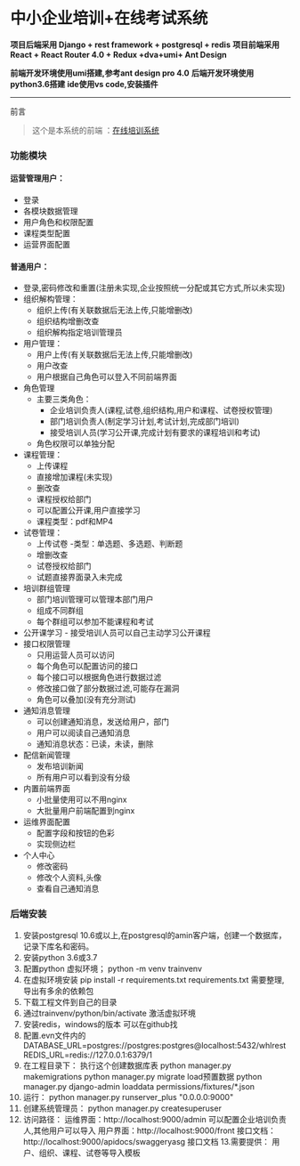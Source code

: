 # 中小企业培训+在线考试系统

**项目后端采用 Django + rest framework + postgresql + redis**
**项目前端采用 React + React Router 4.0 + Redux +dva+umi+ Ant Design**

**前端开发环境使用umi搭建,参考ant design pro 4.0**
**后端开发环境使用python3.6搭建**
**ide使用vs code,安装插件**


***

前言
> 这个是本系统的前端 ：[在线培训系统](https://)

### 功能模块
#### 运营管理用户：
  - 登录
  - 各模块数据管理
  - 用户角色和权限配置
  - 课程类型配置
  - 运营界面配置

#### 普通用户：
  - 登录,密码修改和重置(注册未实现,企业按照统一分配或其它方式,所以未实现)
  - 组织解构管理：
    - 组织上传(有关联数据后无法上传,只能增删改)
    - 组织结构增删改查
    - 组织解构指定培训管理员
  - 用户管理：
    - 用户上传(有关联数据后无法上传,只能增删改)
    - 用户改查
    - 用户根据自己角色可以登入不同前端界面
  - 角色管理
    - 主要三类角色：
      - 企业培训负责人(课程,试卷,组织结构,用户和课程、试卷授权管理)
      - 部门培训负责人(制定学习计划,考试计划,完成部门培训)
      - 接受培训人员(学习公开课,完成计划有要求的课程培训和考试)
    - 角色权限可以单独分配
  - 课程管理：
    - 上传课程
    - 直接增加课程(未实现)
    - 删改查
    - 课程授权给部门
    - 可以配置公开课,用户直接学习
    - 课程类型：pdf和MP4
  - 试卷管理：
    - 上传试卷
      -类型：单选题、多选题、判断题
    - 增删改查
    - 试卷授权给部门
    - 试题直接界面录入未完成
  - 培训群组管理
    - 部门培训管理可以管理本部门用户
    - 组成不同群组
    - 每个群组可以参加不能课程和考试
  -  公开课学习
    - 接受培训人员可以自己主动学习公开课程
  - 接口权限管理
    - 只用运营人员可以访问
    - 每个角色可以配置访问的接口
    - 每个接口可以根据角色进行数据过滤
    - 修改接口做了部分数据过滤,可能存在漏洞
    - 角色可以叠加(没有充分测试)
  - 通知消息管理
    - 可以创建通知消息，发送给用户，部门
    - 用户可以阅读自己通知消息
    - 通知消息状态：已读，未读，删除
  - 配信新闻管理
    - 发布培训新闻
    - 所有用户可以看到没有分级
  - 内置前端界面
    - 小批量使用可以不用nginx
    - 大批量用户前端配置到nginx
  - 运维界面配置
    - 配置字段和按钮的色彩
    - 实现侧边栏
 - 个人中心
    - 修改密码
    - 修改个人资料,头像
    - 查看自己通知消息


### 后端安装
  1. 安装postgresql 10.6或以上,在postgresql的amin客户端，创建一个数据库，记录下库名和密码。
  2. 安装python 3.6或3.7
  3. 配置python 虚拟环境； python -m venv trainvenv
  4. 在虚拟环境安装 pip install -r requirements.txt
     requirements.txt 需要整理,导出有多余的依赖包
  5. 下载工程文件到自己的目录
  6. 通过trainvenv/python/bin/activate 激活虚拟环境
  7. 安装redis，windows的版本 可以在github找
  8. 配置.evn文件内的
      DATABASE_URL=postgres://postgres:postgres@localhost:5432/whlrest
      REDIS_URL=redis://127.0.0.1:6379/1
  9. 在工程目录下：
     执行这个创建数据库表
     python manager.py makemigrations
     python manager.py migrate
     load预置数据
     python manager.py django-admin loaddata permissions/fixtures/*.json
  10. 运行：
     python manager.py runserver_plus "0.0.0.0:9000"
  11. 创建系统管理员：
     python manager.py createsuperuser
  12. 访问路径：
     运维界面：http://localhost:9000/admin
            可以配置企业培训负责人,其他用户可以导入
     用户界面：http://localhost:9000/front
     接口文档：http://localhost:9000/apidocs/swaggeryasg
              接口文档
  13.需要提供：
     用户、组织、课程、试卷等导入模板

```
